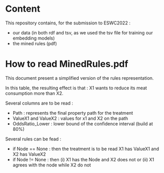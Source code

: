 # Content

This repository contains, for the submission to ESWC2022 :
- our data (in both rdf and tsv, as we used the tsv file for training our embedding models)
- the mined rules (pdf)

# How to read MinedRules.pdf

This document present a simplified version of the rules representation.

In this table, the resulting effect is that :
X1 wants to reduce its meat consumption more than X2.

Several columns are to be read :
- Path : represents the final property path for the treatment
- ValueX1 and ValueX2 : values for x1 and X2 on the path
- OddsRatio_Lower : lower bound of the confidence interval (build at 80%)

Several rules can be fead :
- if Node == None : then the treatment is to be read X1 has ValueX1 and X2 has ValueX2
- if Node != None : then (i) X1 has the Node and X2 does not or (ii) X1 agrees with the node while X2 do not
